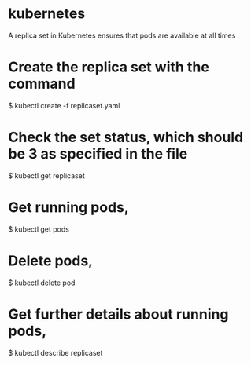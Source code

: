 ﻿# kubernetes

A replica set in Kubernetes ensures that pods are available at all times

# Create the replica set with the command

$ kubectl create -f replicaset.yaml

# Check the set status, which should be 3 as specified in the file

$ kubectl get replicaset

# Get running pods,

$ kubectl get pods 

# Delete pods,

$ kubectl delete pod

# Get further details about running pods,

$ kubectl describe replicaset <name of replicaset>

